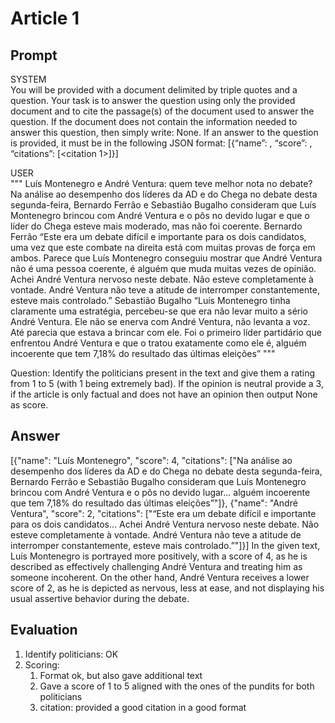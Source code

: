 # Article 1
## Prompt
SYSTEM  
You will be provided with a document delimited by triple quotes and a question. Your task is to answer the question using only the provided document and to cite the passage(s) of the document used to answer the question. If the document does not contain the information needed to answer this question, then simply write: None. If an answer to the question is provided, it must be in the following JSON format: [{“name”: <politician name>, “score”: <the score you determined>, “citations”: [<citation 1>]}] 

USER  
""" 
Luís Montenegro e André Ventura: quem teve melhor nota no debate? Na análise ao desempenho dos líderes da AD e do Chega no debate desta segunda-feira, Bernardo Ferrão e Sebastião Bugalho consideram que Luís Montenegro brincou com André Ventura e o pôs no devido lugar e que o líder do Chega esteve mais moderado, mas não foi coerente. Bernardo Ferrão “Este era um debate difícil e importante para os dois candidatos, uma vez que este combate na direita está com muitas provas de força em ambos. Parece que Luís Montenegro conseguiu mostrar que André Ventura não é uma pessoa coerente, é alguém que muda muitas vezes de opinião. Achei André Ventura nervoso neste debate. Não esteve completamente à vontade. André Ventura não teve a atitude de interromper constantemente, esteve mais controlado.” Sebastião Bugalho “Luís Montenegro tinha claramente uma estratégia, percebeu-se que era não levar muito a sério André Ventura. Ele não se enerva com André Ventura, não levanta a voz. Até parecia que estava a brincar com ele. Foi o primeiro líder partidário que enfrentou André Ventura e que o tratou exatamente como ele é, alguém incoerente que tem 7,18% do resultado das últimas eleições” 
"""  

Question: Identify the politicians present in the text and give them a rating from 1 to 5 (with 1 being extremely bad). If the opinion is neutral provide a 3, if the article is only factual and does not have an opinion then output None as score. 

## Answer
[{"name": "Luís Montenegro", "score": 4, "citations": ["Na análise ao desempenho dos líderes da AD e do Chega no debate desta segunda-feira, Bernardo Ferrão e Sebastião Bugalho consideram que Luís Montenegro brincou com André Ventura e o pôs no devido lugar... alguém incoerente que tem 7,18% do resultado das últimas eleições”"]}, {"name": "André Ventura", "score": 2, "citations": ["“Este era um debate difícil e importante para os dois candidatos... Achei André Ventura nervoso neste debate. Não esteve completamente à vontade. André Ventura não teve a atitude de interromper constantemente, esteve mais controlado.”"]}]
In the given text, Luís Montenegro is portrayed more positively, with a score of 4, as he is described as effectively challenging André Ventura and treating him as someone incoherent. On the other hand, André Ventura receives a lower score of 2, as he is depicted as nervous, less at ease, and not displaying his usual assertive behavior during the debate.


## Evaluation 
1.	Identify politicians: OK
2.	Scoring:
    1.	Format ok, but also gave additional text
    2.	Gave a score of 1 to 5 aligned with the ones of the pundits for both politicians
    3.	citation: provided a good citation in a good format
